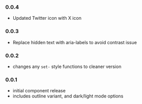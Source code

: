 ### 0.0.4
* Updated Twitter icon with X icon

### 0.0.3
* Replace hidden text with aria-labels to avoid contrast issue

### 0.0.2

* changes any `set-` style functions to cleaner version

### 0.0.1

* initial component release
* includes outline variant, and dark/light mode options
